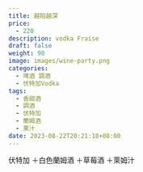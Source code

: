 ```yaml
---
title: 越陷越深
price:
  - 220
description: vodka Fraise
draft: false
weight: 90
image: images/wine-party.png
categories:
  - 啤酒 調酒
  - 伏特加Vodka
tags:
  - 香甜酒
  - 調酒
  - 伏特加
  - 蘭姆酒
  - 果汁
date: 2023-08-22T20:21:18+08:00
---
```

 伏特加 ＋白色蘭姆酒 ＋草莓酒 ＋萊姆汁 